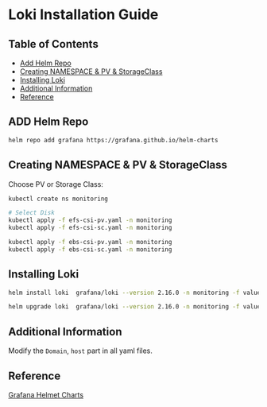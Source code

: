 # Loki Installation Guide

## Table of Contents
- [Add Helm Repo](#add-helm-repo)
- [Creating NAMESPACE & PV & StorageClass](#creating-namespace--pv--storageclass)
- [Installing Loki](#installing-loki)
- [Additional Information](#additional-information)
- [Reference](#reference)

## ADD Helm Repo

```bash
helm repo add grafana https://grafana.github.io/helm-charts
```

## Creating NAMESPACE & PV & StorageClass

Choose PV or Storage Class:
```bash
kubectl create ns monitoring

# Select Disk 
kubectl apply -f efs-csi-pv.yaml -n monitoring
kubectl apply -f efs-csi-sc.yaml -n monitoring

kubectl apply -f ebs-csi-pv.yaml -n monitoring
kubectl apply -f ebs-csi-sc.yaml -n monitoring

```

## Installing Loki

```bash
helm install loki  grafana/loki --version 2.16.0 -n monitoring -f values.yaml

helm upgrade loki  grafana/loki --version 2.16.0 -n monitoring -f values.yaml # Upgrade Method
```

## Additional Information
Modify the `Domain`, `host` part in all yaml files.

## Reference
[Grafana Helmet Charts](https://github.com/grafana/helm-charts)
